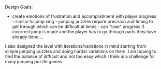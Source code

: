 Design Goals:

- create emotions of frustration and accomplishment with player progress
        - similar to jump king
        - jumping puzzles require precision and timing to get through which can be difficult at times
        - can "lose" progress if incorrect jump is made and the player has to go through parts they have already done....

I also designed the level with iterations/variations in mind starting from simple jumping puzzles and doing harder variations on them. I am hoping to find the balance of difficult and not too easy which I think is a challenge for many jumping puzzle games.